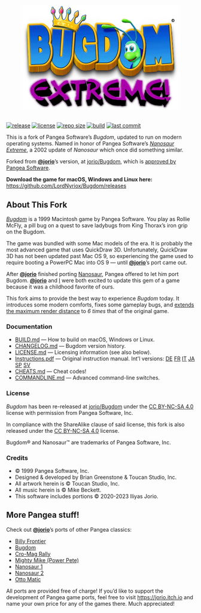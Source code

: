 # <p align="center" width="100%"><img alt="Bugdom Extreme" src="docs/bugextreme.png"></p>

[![release](https://img.shields.io/github/release/LordNyriox/Bugdom.svg)](https://github.com/LordNyriox/Bugdom/releases/latest)
[![license](https://img.shields.io/badge/license-CC_BY--NC--SA_4.0-lightgrey.svg)](LICENSE.md)
[![repo size](https://img.shields.io/github/repo-size/LordNyriox/Bugdom.svg)](https://github.com/LordNyriox/Bugdom)
[![build](https://img.shields.io/github/actions/workflow/status/LordNyriox/Bugdom/FullCompileCheck.yml?branch=extreme)](https://github.com/LordNyriox/Bugdom/actions/workflows/FullCompileCheck.yml?query=branch%3Aextreme)
[![last commit](https://img.shields.io/github/last-commit/LordNyriox/Bugdom/extreme.svg)](https://github.com/LordNyriox/Bugdom/commits/extreme)

This is a fork of Pangea Software’s *Bugdom*, updated to run on modern operating systems. Named in honor of Pangea Software’s [*Nanosaur Extreme*](https://www.pangeasoft.net/nano/files.html), a 2002 update of *Nanosaur* which once did something similar.

Forked from [**@jorio**](https://github.com/jorio)’s version, at [jorio/Bugdom](https://github.com/jorio/Bugdom), which is [approved by Pangea Software](https://pangeasoft.net/bug/register.html).

**Download the game for macOS, Windows and Linux here:** <https://github.com/LordNyriox/Bugdom/releases>

## About This Fork

[*Bugdom*](https://pangeasoft.net/bug/index.html) is a 1999 Macintosh game by Pangea Software. You play as Rollie McFly, a pill bug on a quest to save ladybugs from King Thorax’s iron grip on the Bugdom.

The game was bundled with some Mac models of the era. It is probably the most advanced game that uses QuickDraw 3D. Unfortunately, QuickDraw 3D has not been updated past Mac OS 9, so experiencing the game used to require booting a PowerPC Mac into OS 9 — until [**@jorio**](https://github.com/jorio)’s port came out.

After [**@jorio**](https://github.com/jorio) finished porting [Nanosaur](https://github.com/jorio/Nanosaur), Pangea offered to let him port Bugdom. [**@jorio**](https://github.com/jorio) and [I](https://github.com/LordNyriox) were both excited to update this gem of a game because it was a childhood favorite of ours.

This fork aims to provide the best way to experience *Bugdom* today. It introduces some modern comforts, fixes some gameplay bugs, and [extends the maximum render distance](https://github.com/jorio/Bugdom/issues/24) to *6 times* that of the original game.

### Documentation

- [BUILD.md](BUILD.md) — How to build on macOS, Windows or Linux.
- [CHANGELOG.md](CHANGELOG.md) — Bugdom version history.
- [LICENSE.md](LICENSE.md) — Licensing information (see also below).
- [Instructions.pdf](docs/Instructions.pdf) — Original instruction manual. Int'l versions:
    [DE](docs/Instructions-DE.pdf)
    [FR](docs/Instructions-FR.pdf)
    [IT](docs/Instructions-IT.pdf)
    [JA](docs/Instructions-JA.pdf)
    [SP](docs/Instructions-ES.pdf)
    [SV](docs/Instructions-SV.pdf)
- [CHEATS.md](CHEATS.md) — Cheat codes!
- [COMMANDLINE.md](COMMANDLINE.md) — Advanced command-line switches.

### License

*Bugdom* has been re-released at [jorio/Bugdom](https://github.com/jorio/Bugdom) under the [CC BY-NC-SA 4.0](https://github.com/jorio/Bugdom/blob/master/LICENSE.md) license with permission from Pangea Software, Inc.

In compliance with the ShareAlike clause of said license, this fork is also released under the [CC BY-NC-SA 4.0](LICENSE.md) license.

Bugdom® and Nanosaur™ are trademarks of Pangea Software, Inc.

### Credits

- © 1999 Pangea Software, Inc.
- Designed & developed by Brian Greenstone & Toucan Studio, Inc.
- All artwork herein is © Toucan Studio, Inc.
- All music herein is © Mike Beckett.
- This software includes portions © 2020-2023 Iliyas Jorio.

## More Pangea stuff!

Check out [**@jorio**](https://github.com/jorio)’s ports of other Pangea classics:
- [Billy Frontier](https://github.com/jorio/BillyFrontier)
- [Bugdom](https://github.com/jorio/Bugdom)
- [Cro-Mag Rally](https://github.com/jorio/CroMagRally)
- [Mighty Mike (Power Pete)](https://github.com/jorio/MightyMike)
- [Nanosaur 1](https://github.com/jorio/Nanosaur)
- [Nanosaur 2](https://github.com/jorio/Nanosaur2)
- [Otto Matic](https://github.com/jorio/OttoMatic)

All ports are provided free of charge! If you’d like to support the development of Pangea game ports, feel free to visit https://jorio.itch.io and name your own price for any of the games there. Much appreciated!
